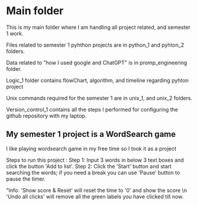 # Main folder

This is my main folder where I am handling all project related, and semester 1 work.

Files related to semester 1 pyhthon projects are in python_1 and pyhton_2 folders.

Data related to "how I used google and ChatGPT" is in promp_engineering folder.

Logic_1 folder contains flowChart, algorithm, and timeline regarding pyhton project 

Unix commands required for the semester 1 are in unix_1, and unix_2 folders.

Version_control_1 contains all the steps I performed for configuring the github repository with my laptop.


## My semester 1 project is a WordSearch game
I like playing wordsearch game in my free time so I took it as a project

Steps to run this project :
Step 1: Input 3 words in below 3 text boxes and click the button 'Add to list'.
Step 2: Click the 'Start' button and start searching the words; if you need a break you can use 'Pause' button to pause the timer.

"Info: 'Show score & Reset' will reset the time to '0' and show the score \n 'Undo all clicks' will remove all the green labels you have clicked till now.